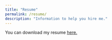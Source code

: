 ```yaml
---
title: "Resume"
permalink: /resume/
description: "Information to help you hire me."
---
```


You can download my resume [here.](jonstites_resume.pdf)